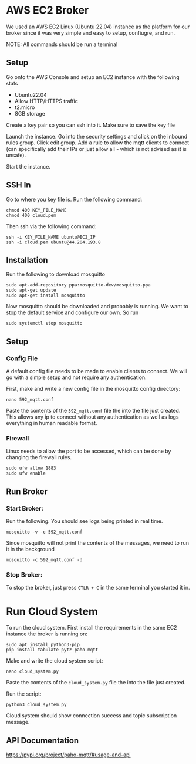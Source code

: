 # AWS EC2 Broker

We used an AWS EC2 Linux (Ubuntu 22.04) instance as the platform for our broker since it was very simple and easy to setup, confiugre, and run.

NOTE: All commands should be run a terminal

## Setup
Go onto the AWS Console and setup an EC2 instance with the following stats
- Ubuntu22.04
- Allow HTTP/HTTPS traffic
- t2.micro
- 8GB storage

Create a key pair so you can ssh into it. Make sure to save the key file

Launch the instance. Go into the security settings and click on the inbound rules group. Click edit group. Add a rule to allow the mqtt clients to connect (can specifically add their IPs or just allow all - which is not advised as it is unsafe).

Start the instance.

## SSH In

Go to where you key file is. Run the following command:
```
chmod 400 KEY_FILE_NAME
chmod 400 cloud.pem
```

Then ssh via the following command:
```
ssh -i KEY_FILE_NAME ubuntu@EC2_IP
ssh -i cloud.pem ubuntu@44.204.193.8
```

## Installation

Run the following to download mosquitto  

```
sudo apt-add-repository ppa:mosquitto-dev/mosquitto-ppa
sudo apt-get update
sudo apt-get install mosquitto
```  

Now mosquitto should be downloaded and probably is running. We want to stop the default service and configure our own. So run  

```
sudo systemctl stop mosquitto
```  


## Setup
### Config File
A default config file needs to be made to enable clients to connect. We will go with a simple setup and not require any authentication.

First, make and write a new config file in the mosquitto config directory: 

```
nano 592_mqtt.conf
```  

Paste the contents of the `592_mqtt.conf` file the into the file just created. This allows any ip to connect without any authentication as well as logs everything in human readable format.

### Firewall
Linux needs to allow the port to be accessed, which can be done by changing the firewall rules.

```
sudo ufw allow 1883 
sudo ufw enable
```


## Run Broker
### Start Broker:

Run the following. You should see logs being printed in real time.

```
mosquitto -v -c 592_mqtt.conf
``` 

Since mosquitto will not print the contents of the messages, we need to run it in the background

```
mosquitto -c 592_mqtt.conf -d
``` 

### Stop Broker:
To stop the broker, just press `CTLR + C` in the same terminal you started it in.


# Run Cloud System
To run the cloud system. First install the requirements in the same EC2 instance the broker is running on:

~~~
sudo apt install python3-pip
pip install tabulate pytz paho-mqtt
~~~

Make and write the cloud system script:
```
nano cloud_system.py
```  

Paste the contents of the `cloud_system.py` file the into the file just created. 

Run the script:
```
python3 cloud_system.py
```
Cloud system should show connection success and topic subscription message.

## API Documentation
https://pypi.org/project/paho-mqtt/#usage-and-api
